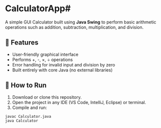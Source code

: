 # CalculatorApp#

A simple GUI Calculator built using **Java Swing** to perform basic arithmetic operations such as addition, subtraction, multiplication, and division.

## 🚀 Features
- User-friendly graphical interface  
- Performs +, -, ×, ÷ operations  
- Error handling for invalid input and division by zero  
- Built entirely with core Java (no external libraries)

## 🧩 How to Run
1. Download or clone this repository.  
2. Open the project in any IDE (VS Code, IntelliJ, Eclipse) or terminal.  
3. Compile and run:

```bash
javac Calculator.java
java Calculator
